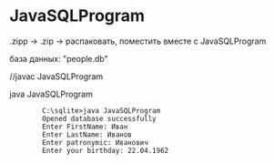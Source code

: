 # JavaSQLProgram

.zipp -> .zip -> распаковать, поместить вместе с JavaSQLProgram

база данных: "people.db"

 //javac JavaSQLProgram

java JavaSQLProgram

            C:\sqlite>java JavaSQLProgram
            Opened database successfully
            Enter FirstName: Иван
            Enter LastName: Иванов
            Enter patronymic: Иванович
            Enter your birthday: 22.04.1962
